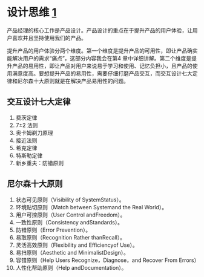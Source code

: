 # 设计思维 [1]

产品经理的核心工作是产品设计。产品设计的重点在于提升产品的用户体验，让用户喜欢并且坚持使用我们的产品。

提升产品的用户体验分两个维度。第一个维度是提升产品的可用性，即让产品确实能解决用户的需求“痛点”，这部分内容我会在第4 章中详细讲解。第二个维度是提升产品的易用性，即让产品对用户来说易于学习和使用、记忆负担小，且产品的使用满意度高。要想提升产品的易用性，需要仔细打磨产品交互，而交互设计七大定律和尼尔森十大原则就是在解决产品易用性的问题。

## 交互设计七大定律

1. 费茨定律
1. 7±2 法则
1. 奥卡姆剃刀原理
1. 接近法则
1. 希克定律
1. 特斯勒定律
1. 新乡重夫：防错原则


## 尼尔森十大原则

1. 状态可见原则（Visibility of SystemStatus）。
1. 环境贴切原则（Match between Systemand the Real World）。
1. 用户可控原则（User Control andFreedom）。
1. 一致性原则（Consistency andStandards）。
1. 防错原则（Error Prevention）。
1. 易取原则（Recognition Rather thanRecall）。
1. 灵活高效原则（Flexibility and Efficiencyof Use）。
1. 易扫原则（Aesthetic and MinimalistDesign）。
1. 容错原则（Help Users Recognize，Diagnose，and Recover From Errors）
1. 人性化帮助原则（Help andDocumentation）。

[1]: https://weread.qq.com/web/reader/8d232b60721a488e8d21e54kaab325601eaab3238922e53
